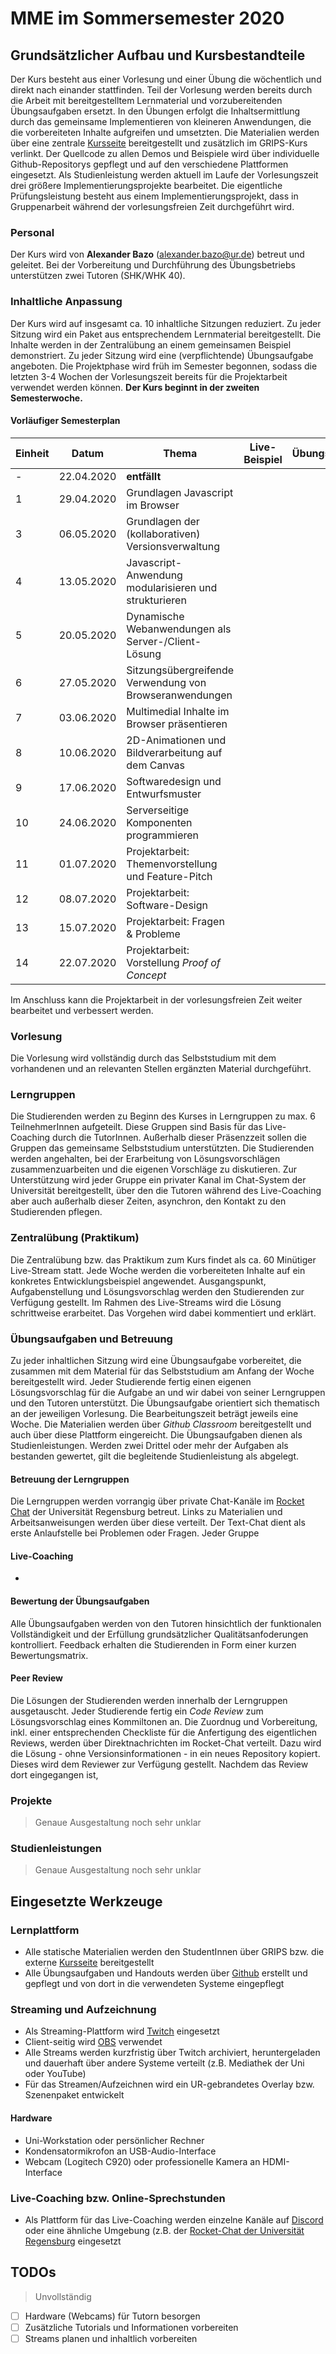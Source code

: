 # MME im Sommersemester 2020

## Grundsätzlicher Aufbau und Kursbestandteile
Der Kurs besteht aus einer Vorlesung und einer Übung die wöchentlich und direkt nach einander stattfinden. Teil der Vorlesung werden bereits durch die Arbeit mit bereitgestelltem Lernmaterial und vorzubereitenden Übungsaufgaben ersetzt. In den Übungen erfolgt die Inhaltsermittlung durch das gemeinsame Implementieren von kleineren Anwendungen, die die vorbereiteten Inhalte aufgreifen und umsetzten. Die Materialien werden über eine zentrale [Kursseite](https://regensburger-forscher.de/mme/) bereitgestellt und zusätzlich im GRIPS-Kurs verlinkt. Der Quellcode zu allen Demos und Beispiele wird über individuelle Github-Repositorys gepflegt und auf den verschiedene Plattformen eingesetzt. Als Studienleistung werden aktuell im Laufe der Vorlesungszeit drei größere Implementierungsprojekte bearbeitet. Die eigentliche Prüfungsleistung besteht aus einem Implementierungsprojekt, dass in Gruppenarbeit während der vorlesungsfreien Zeit durchgeführt wird. 

### Personal
Der Kurs wird von **Alexander Bazo** (alexander.bazo@ur.de) betreut und geleitet. Bei der Vorbereitung und Durchführung des Übungsbetriebs unterstützen zwei Tutoren (SHK/WHK 40).
### Inhaltliche Anpassung
Der Kurs wird auf insgesamt ca. 10 inhaltliche Sitzungen reduziert. Zu jeder Sitzung wird ein Paket aus entsprechendem Lernmaterial bereitgestellt. Die Inhalte werden in der Zentralübung an einem gemeinsamen Beispiel demonstriert. Zu jeder Sitzung wird eine (verpflichtende) Übungsaufgabe angeboten. Die Projektphase wird früh im Semester begonnen, sodass die letzten 3-4 Wochen der Vorlesungszeit bereits für die Projektarbeit verwendet werden können. **Der Kurs beginnt in der zweiten Semesterwoche.**
#### Vorläufiger Semesterplan
| Einheit | Datum | Thema | Live-Beispiel | Übungsaufgabe | Coaching |
|---|-------|-------|---------------|---------------|----------|
|-| 22.04.2020 | **entfällt** | | | |
|1| 29.04.2020 | Grundlagen Javascript im Browser | | | |
|3| 06.05.2020 | Grundlagen der (kollaborativen) Versionsverwaltung | | | |
|4| 13.05.2020 | Javascript-Anwendung modularisieren und strukturieren | | | |
|5| 20.05.2020 | Dynamische Webanwendungen als Server-/Client-Lösung | | | |
|6| 27.05.2020 | Sitzungsübergreifende Verwendung von Browseranwendungen | | | |
|7| 03.06.2020 | Multimedial Inhalte im Browser präsentieren | | | |
|8| 10.06.2020 | 2D-Animationen und Bildverarbeitung auf dem Canvas
|9| 17.06.2020 | Softwaredesign und Entwurfsmuster | | | |
|10| 24.06.2020 | Serverseitige Komponenten programmieren | | | |
|11| 01.07.2020 | Projektarbeit: Themenvorstellung und Feature-Pitch | | | |
|12| 08.07.2020 | Projektarbeit: Software-Design | | | |
|13| 15.07.2020 | Projektarbeit: Fragen & Probleme | | | |
|14| 22.07.2020 | Projektarbeit: Vorstellung *Proof of Concept*| | | |

Im Anschluss kann die Projektarbeit in der vorlesungsfreien Zeit weiter bearbeitet und verbessert werden.

### Vorlesung
Die Vorlesung wird vollständig durch das Selbststudium mit dem vorhandenen und an relevanten Stellen ergänzten Material durchgeführt. 
### Lerngruppen
Die Studierenden werden zu Beginn des Kurses in Lerngruppen zu max. 6 TeilnehmerInnen aufgeteilt. Diese Gruppen sind Basis für das Live-Coaching durch die TutorInnen. Außerhalb dieser Präsenzzeit sollen die Gruppen das gemeinsame Selbststudium unterstützten. Die Studierenden werden angehalten, bei der Erarbeitung von Lösungsvorschlägen zusammenzuarbeiten und die eigenen Vorschläge zu diskutieren.  Zur Unterstützung wird jeder Gruppe ein privater Kanal im Chat-System der Universität bereitgestellt, über den die Tutoren während des Live-Coaching aber auch außerhalb dieser Zeiten, asynchron, den Kontakt zu den Studierenden pflegen.
### Zentralübung (Praktikum)
Die Zentralübung bzw. das Praktikum zum Kurs findet als ca. 60 Minütiger Live-Stream statt. Jede Woche werden die vorbereiteten Inhalte auf ein konkretes Entwicklungsbeispiel angewendet. Ausgangspunkt, Aufgabenstellung und Lösungsvorschlag werden den Studierenden zur Verfügung gestellt. Im Rahmen des Live-Streams wird die Lösung schrittweise erarbeitet. Das Vorgehen wird dabei kommentiert und erklärt.
### Übungsaufgaben und Betreuung
Zu jeder inhaltlichen Sitzung wird eine Übungsaufgabe vorbereitet, die zusammen mit dem Material für das Selbststudium am Anfang der Woche bereitgestellt wird. Jeder Studierende fertig einen eigenen Lösungsvorschlag für die Aufgabe an und wir dabei von seiner Lerngruppen und den Tutoren unterstützt. Die Übungsaufgabe orientiert sich thematisch an der jeweiligen Vorlesung. Die Bearbeitungszeit beträgt jeweils eine Woche. Die Materialien werden über *Github Classroom* bereitgestellt und auch über diese Plattform eingereicht. Die Übungsaufgaben dienen als Studienleistungen. Werden zwei Drittel oder mehr der Aufgaben als bestanden gewertet, gilt die begleitende Studienleistung als abgelegt.
#### Betreuung der Lerngruppen
Die Lerngruppen werden vorrangig über private Chat-Kanäle im [Rocket Chat](https://chat.ur.de) der Universität Regensburg betreut. Links zu Materialien und Arbeitsanweisungen werden über diese verteilt. Der Text-Chat dient als erste Anlaufstelle bei Problemen oder Fragen. Jeder Gruppe
#### Live-Coaching
-
#### Bewertung der Übungsaufgaben
Alle Übungsaufgaben werden von den Tutoren  hinsichtlich der funktionalen Vollständigkeit und der Erfüllung grundsätzlicher Qualitätsanfoderungen kontrolliert. Feedback erhalten die Studierenden in Form einer kurzen Bewertungsmatrix. 
#### Peer Review
Die Lösungen der Studierenden werden innerhalb der Lerngruppen ausgetauscht. Jeder Studierende fertig ein *Code Review* zum Lösungsvorschlag eines Kommiltonen an. Die Zuordnug und Vorbereitung, inkl. einer entsprechenden Checkliste für die Anfertigung des eigentlichen Reviews, werden über Direktnachrichten im Rocket-Chat verteilt. Dazu wird die Lösung - ohne Versionsinformationen - in ein neues Repository kopiert. Dieses wird dem Reviewer zur Verfügung gestellt. Nachdem das Review dort eingegangen ist, 

### Projekte
> Genaue Ausgestaltung noch sehr unklar

### Studienleistungen
> Genaue Ausgestaltung noch sehr unklar

## Eingesetzte Werkzeuge
### Lernplattform
- Alle statische Materialien werden den StudentInnen über GRIPS bzw. die externe [Kursseite](https://regensburger-forscher.de/mme/) bereitgestellt
- Alle Übungsaufgaben und Handouts werden über [Github](https://github.com/Android-Regensburg) erstellt und gepflegt und von dort in die verwendeten Systeme eingepflegt
### Streaming und Aufzeichnung
- Als Streaming-Plattform wird [Twitch](twitch.tv) eingesetzt
- Client-seitig wird [OBS](https://obsproject.com/de) verwendet
- Alle Streams werden kurzfristig über Twitch archiviert, heruntergeladen und dauerhaft über andere Systeme verteilt (z.B. Mediathek der Uni oder YouTube)
- Für das Streamen/Aufzeichnen wird ein UR-gebrandetes Overlay bzw. Szenenpaket entwickelt
#### Hardware
- Uni-Workstation oder persönlicher Rechner
- Kondensatormikrofon an USB-Audio-Interface
- Webcam (Logitech C920) oder professionelle Kamera an HDMI-Interface
### Live-Coaching bzw. Online-Sprechstunden
- Als Plattform für das Live-Coaching werden einzelne Kanäle auf [Discord](https://discordapp.com/) oder eine ähnliche Umgebung (z.B. der [Rocket-Chat der Universität Regensburg]([https://chat.ur.de](https://chat.ur.de/)) eingesetzt
## TODOs
> Unvollständig

* [ ] Hardware (Webcams) für Tutorn besorgen
* [ ] Zusätzliche Tutorials und Informationen vorbereiten
* [ ] Streams planen und inhaltlich vorbereiten 
<!--stackedit_data:
eyJoaXN0b3J5IjpbLTE1MjEwMDgwNzEsMTg1ODQ4MTUwNCwyOD
Q0NjIyMjAsMTI5NTQ2MjEzLC0xNjk5NzQyOTIwLC0xMzUwODQx
MTgyLC0xMzE2MTM2OTM4LC0xMjQ1NDQwODg4LC03ODQ0NDU1MT
csMTUyODI5NDA3OCw1ODU0MjU0NDQsMTkzOTI3NzE1OCwtMTgw
MDE2NDAwMCwtMTU3NTkzMzU2NiwtMTQ0NDg1NDQwNywtNTU2Mj
EzNTU3LC0xNDQ5MjIyMzQ3XX0=
-->